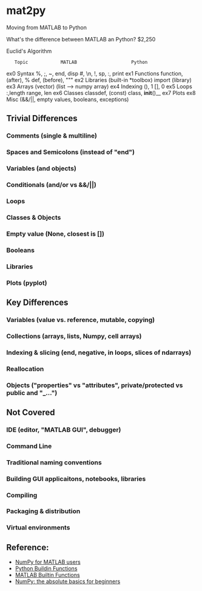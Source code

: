 # mat2py
Moving from MATLAB to Python

What's the difference between MATLAB an Python?
$2,250

Euclid's Algorithm

       Topic            MATLAB                    Python
ex0  Syntax      %, ;, ~, end, disp        #, \n, !, sp, :, print
ex1  Functions   function, (after), %      def, (before), """
ex2  Libraries   (built-in *toolbox)       import (library)
ex3  Arrays      (vector)                  (list --> numpy array)
ex4  Indexing    (), 1                     [], 0
ex5  Loops       :,length                  range, len
ex6  Classes     classdef, (const)         class, __init__()__
ex7  Plots
ex8  Misc        (&&/||, empty values, booleans, exceptions)

## Trivial Differences

### Comments (single & multiline)
### Spaces and Semicolons (instead of "end")
### Variables (and objects)
### Conditionals (and/or vs &&/||)
### Loops
### Classes & Objects
### Empty value (None, closest is [])
### Booleans
### Libraries
### Plots (pyplot)

## Key Differences

### Variables (value vs. reference, mutable, copying)
### Collections (arrays, lists, Numpy, cell arrays)
### Indexing & slicing (end, negative, in loops, slices of ndarrays)
### Reallocation
### Objects ("properties" vs "attributes", private/protected vs public and "_...")

## Not Covered

### IDE (editor, "MATLAB GUI", debugger)
### Command Line
### Traditional naming conventions
### Building GUI applicaitons, notebooks, libraries
### Compiling
### Packaging & distribution
### Virtual environments

## Reference:
- [NumPy for MATLAB users](https://numpy.org/doc/stable/user/numpy-for-matlab-users.html)
- [Python Buildin Functions](https://docs.python.org/3/library/functions.html)
- [MATLAB Builtin Functions](https://www.mathworks.com/help/matlab/referencelist.html?type=function&category=index&s_tid=CRUX_lftnav_function_index)
- [NumPy: the absolute basics for beginners](https://numpy.org/devdocs/user/absolute_beginners.html)
